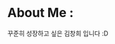 <!--![header](https://capsule-render.vercel.app/api?type=waving&&color=0:EEFF00,100:a82da8&height=200&width=100%&section=header&text=kalista00&fontSize=60)--><br>
 # About Me :
꾸준히 성장하고 싶은 김창희 입니다 :D
